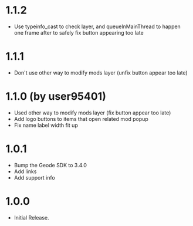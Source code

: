 # 1.1.2 
- Use typeinfo_cast to check layer, and queueInMainThread to happen one frame after to safely fix button appearing too late

# 1.1.1 
- Don't use other way to modify mods layer (unfix button appear too late)

# 1.1.0 (by user95401)
- Used other way to modify mods layer (fix button appear too late)
- Add logo buttons to items that open related mod popup
- Fix name label width fit up

# 1.0.1
- Bump the Geode SDK to 3.4.0
- Add links
- Add support info

# 1.0.0
- Initial Release.
